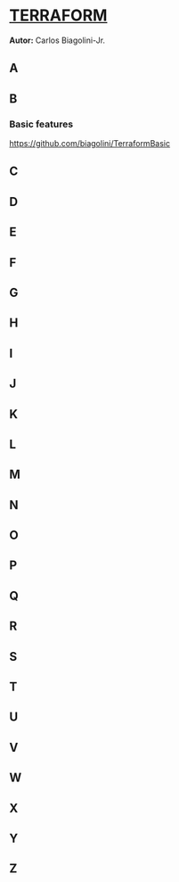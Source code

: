# <u>TERRAFORM</u>
**Autor:** Carlos Biagolini-Jr.

## A

## B
### Basic features
https://github.com/biagolini/TerraformBasic

## C

## D

## E

## F

## G

## H

## I

## J

## K

## L

## M

## N

## O

## P

## Q

## R

## S

## T

## U

## V

## W

## X 

## Y 

## Z
